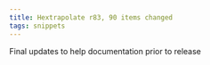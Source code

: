 ```yaml
---
title: Hextrapolate r83, 90 items changed
tags: snippets
---
```


Final updates to help documentation prior to release
